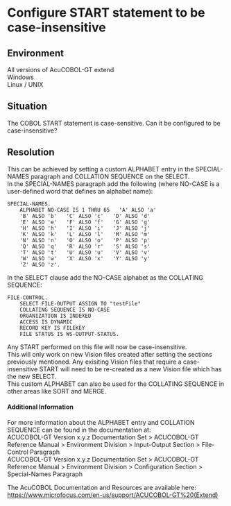 # Configure START statement to be case-insensitive
## Environment
All versions of AcuCOBOL-GT extend     
Windows  
Linux / UNIX  

## Situation
The COBOL START statement is case-sensitive. Can it be configured to be case-insensitive?  

## Resolution
This can be achieved by setting a custom ALPHABET entry in the SPECIAL-NAMES paragraph and COLLATION SEQUENCE on the SELECT.  
In the SPECIAL-NAMES paragraph add the following (where NO-CASE is a user-defined word that defines an alphabet name):

```
SPECIAL-NAMES.
    ALPHABET NO-CASE IS 1 THRU 65   'A' ALSO 'a' 
    'B' ALSO 'b'   'C' ALSO 'c'   'D' ALSO 'd' 
    'E' ALSO 'e'   'F' ALSO 'f'   'G' ALSO 'g' 
    'H' ALSO 'h'   'I' ALSO 'i'   'J' ALSO 'j' 
    'K' ALSO 'k'   'L' ALSO 'l'   'M' ALSO 'm' 
    'N' ALSO 'n'   'O' ALSO 'o'   'P' ALSO 'p' 
    'Q' ALSO 'q'   'R' ALSO 'r'   'S' ALSO 's' 
    'T' ALSO 't'   'U' ALSO 'u'   'V' ALSO 'v' 
    'W' ALSO 'w'   'X' ALSO 'x'   'Y' ALSO 'y' 
    'Z' ALSO 'z'.
```

In the SELECT clause add the NO-CASE alphabet as the COLLATING SEQUENCE:  

```
FILE-CONTROL.
    SELECT FILE-OUTPUT ASSIGN TO "testFile"
    COLLATING SEQUENCE IS NO-CASE
    ORGANIZATION IS INDEXED
    ACCESS IS DYNAMIC
    RECORD KEY IS FILEKEY
    FILE STATUS IS WS-OUTPUT-STATUS. 
```

Any START performed on this file will now be case-insensitive.  
This will only work on new Vision files created after setting the sections previously mentioned. Any exisiting Vision files that require a case-insensitive START will need to be re-created as a new Vision file which has the new SELECT.  
This custom ALPHABET can also be used for the COLLATING SEQUENCE in other areas like SORT and MERGE.  

#### Additional Information
For more information about the ALPHABET entry and COLLATION SEQUENCE can be found in the documentation at:   
ACUCOBOL-GT Version x.y.z Documentation Set > ACUCOBOL-GT Reference Manual > Environment Division > Input-Output Section > File-Control Paragraph   
ACUCOBOL-GT Version x.y.z Documentation Set > ACUCOBOL-GT Reference Manual > Environment Division > Configuration Section > Special-Names Paragraph  

The AcuCOBOL Documentation and Resources are available here:  
https://www.microfocus.com/en-us/support/ACUCOBOL-GT%20(Extend)  
 